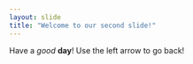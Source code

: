 ```yaml
---
layout: slide
title: "Welcome to our second slide!"
---
```

Have a *good* **day**!
Use the left arrow to go back!

